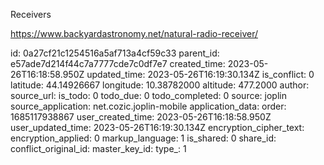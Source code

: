 Receivers

https://www.backyardastronomy.net/natural-radio-receiver/

id: 0a27cf21c1254516a5af713a4cf59c33
parent_id: e57ade7d214f44c7a7777cde7c0df7e7
created_time: 2023-05-26T16:18:58.950Z
updated_time: 2023-05-26T16:19:30.134Z
is_conflict: 0
latitude: 44.14926667
longitude: 10.38782000
altitude: 477.2000
author: 
source_url: 
is_todo: 0
todo_due: 0
todo_completed: 0
source: joplin
source_application: net.cozic.joplin-mobile
application_data: 
order: 1685117938867
user_created_time: 2023-05-26T16:18:58.950Z
user_updated_time: 2023-05-26T16:19:30.134Z
encryption_cipher_text: 
encryption_applied: 0
markup_language: 1
is_shared: 0
share_id: 
conflict_original_id: 
master_key_id: 
type_: 1
